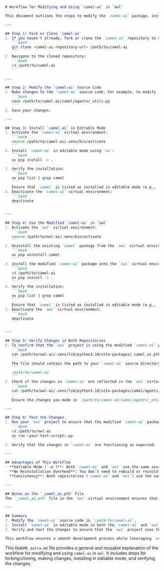 ````markdown
# Workflow for Modifying and Using `camel-ai` in `owl`

This document outlines the steps to modify the `camel-ai` package, install it in editable mode, and ensure that the `owl` project uses the modified version of `camel-ai`. This workflow assumes that both `camel-ai` and `owl` are separate repositories with their own virtual environments.

---

## Step 1: Fork or Clone `camel-ai`
1. If you haven't already, fork or clone the `camel-ai` repository to make modifications:
   ```bash
   git clone <camel-ai-repository-url> /path/to/camel-ai
   ```
2. Navigate to the cloned repository:
   ```bash
   cd /path/to/camel-ai
   ```

---

## Step 2: Modify the `camel-ai` Source Code
1. Make changes to the `camel-ai` source code. For example, to modify `_utils.py`:
   ```bash
   nano /path/to/camel-ai/camel/agents/_utils.py
   ```
2. Save your changes.

---

## Step 3: Install `camel-ai` in Editable Mode
1. Activate the `camel-ai` virtual environment:
   ```bash
   source /path/to/camel-ai/.venv/bin/activate
   ```
2. Install `camel-ai` in editable mode using `uv`:
   ```bash
   uv pip install -e .
   ```
3. Verify the installation:
   ```bash
   uv pip list | grep camel
   ```
   Ensure that `camel` is listed as installed in editable mode (e.g., `camel @ file:///path/to/camel-ai`).
4. Deactivate the `camel-ai` virtual environment:
   ```bash
   deactivate
   ```

---

## Step 4: Use the Modified `camel-ai` in `owl`
1. Activate the `owl` virtual environment:
   ```bash
   source /path/to/owl-ai/.venv/bin/activate
   ```
2. Uninstall the existing `camel` package from the `owl` virtual environment:
   ```bash
   uv pip uninstall camel
   ```
3. Install the modified `camel-ai` package into the `owl` virtual environment in editable mode:
   ```bash
   cd /path/to/camel-ai
   uv pip install -e .
   ```
4. Verify the installation:
   ```bash
   uv pip list | grep camel
   ```
   Ensure that `camel` is listed as installed in editable mode (e.g., `camel @ file:///path/to/camel-ai`).
5. Deactivate the `owl` virtual environment:
   ```bash
   deactivate
   ```

---

## Step 5: Verify Changes in Both Repositories
1. To confirm that the `owl` project is using the modified `camel-ai` package, check the `_camel_ai.pth` file in the `owl` virtual environment:
   ```bash
   cat /path/to/owl-ai/.venv/lib/python3.10/site-packages/_camel_ai.pth
   ```
   The file should contain the path to your `camel-ai` source directory:
   ```
   /path/to/camel-ai
   ```
2. Check if the changes in `camel-ai` are reflected in the `owl` virtual environment:
   ```bash
   cat /path/to/owl-ai/.venv/lib/python3.10/site-packages/camel/agents/_utils.py
   ```
   Ensure the changes you made in `/path/to/camel-ai/camel/agents/_utils.py` are reflected here.

---

## Step 6: Test the Changes
1. Run your `owl` project to ensure that the modified `camel-ai` package is being used:
   ```bash
   cd /path/to/owl-ai
   uv run <your-test-script>.py
   ```
2. Verify that the changes in `camel-ai` are functioning as expected.

---

## Advantages of This Workflow
- **Editable Mode (`-e`)**: Both `camel-ai` and `owl` use the same source code for `camel-ai`, so any changes in `camel-ai` are immediately reflected in both projects.
- **No Reinstallation Overhead**: You don’t need to rebuild or reinstall the `camel-ai` package after every change.
- **Consistency**: Both repositories (`camel-ai` and `owl`) use the same version of `camel-ai`.

---

## Notes on the `_camel_ai.pth` File
The `_camel_ai.pth` file in the `owl` virtual environment ensures that the `owl` project uses the `camel-ai` source code directly. If the file is missing or incorrect, reinstall `camel-ai` in editable mode in the `owl` virtual environment.

---

## Summary
1. Modify the `camel-ai` source code in `/path/to/camel-ai`.
2. Install `camel-ai` in editable mode in both the `camel-ai` and `owl` virtual environments.
3. Verify and test the changes to ensure that the `owl` project uses the modified `camel-ai` package.

This workflow ensures a smooth development process while leveraging `uv` commands and editable installations.
````

This `README_extra.md` file provides a general and reusable explanation of the workflow for modifying and using `camel-ai` in `owl`. It includes steps for forking/cloning, making changes, installing in editable mode, and verifying the changes.
